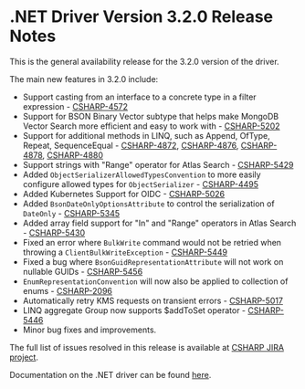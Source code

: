 ﻿# .NET Driver Version 3.2.0 Release Notes

This is the general availability release for the 3.2.0 version of the driver.

The main new features in 3.2.0 include:

+ Support casting from an interface to a concrete type in a filter expression - [CSHARP-4572](https://jira.mongodb.org/browse/CSHARP-4572)
+ Support for BSON Binary Vector subtype that helps make MongoDB Vector Search more efficient and easy to work with - [CSHARP-5202](https://jira.mongodb.org/browse/CSHARP-5202)
+ Support for additional methods in LINQ, such as Append, OfType, Repeat, SequenceEqual - [CSHARP-4872](https://jira.mongodb.org/browse/CSHARP-4872), [CSHARP-4876](https://jira.mongodb.org/browse/CSHARP-4876), [CSHARP-4878](https://jira.mongodb.org/browse/CSHARP-4878), [CSHARP-4880](https://jira.mongodb.org/browse/CSHARP-4880)
+ Support strings with "Range" operator for Atlas Search - [CSHARP-5429](https://jira.mongodb.org/browse/CSHARP-5429)
+ Added `ObjectSerializerAllowedTypesConvention` to more easily configure allowed types for `ObjectSerializer` - [CSHARP-4495](https://jira.mongodb.org/browse/CSHARP-4495)
+ Added Kubernetes Support for OIDC - [CSHARP-5026](https://jira.mongodb.org/browse/CSHARP-5026)
+ Added `BsonDateOnlyOptionsAttribute` to control the serialization of `DateOnly` - [CSHARP-5345](https://jira.mongodb.org/browse/CSHARP-5345)
+ Added array field support for "In" and "Range" operators in Atlas Search - [CSHARP-5430](https://jira.mongodb.org/browse/CSHARP-5430)
+ Fixed an error where `BulkWrite` command would not be retried when throwing a `ClientBulkWriteException` - [CSHARP-5449](https://jira.mongodb.org/browse/CSHARP-5449)
+ Fixed a bug where `BsonGuidRepresentationAttribute` will not work on nullable GUIDs - [CSHARP-5456](https://jira.mongodb.org/browse/CSHARP-5456)
+ `EnumRepresentationConvention` will now also be applied to collection of enums - [CSHARP-2096](https://jira.mongodb.org/browse/CSHARP-2096)
+ Automatically retry KMS requests on transient errors - [CSHARP-5017](https://jira.mongodb.org/browse/CSHARP-5017)
+ LINQ aggregate Group now supports $addToSet operator  - [CSHARP-5446](https://jira.mongodb.org/browse/CSHARP-5446)
+ Minor bug fixes and improvements.

The full list of issues resolved in this release is available at [CSHARP JIRA project](https://jira.mongodb.org/issues/?jql=project%20%3D%20CSHARP%20AND%20fixVersion%20%3D%203.2.0%20ORDER%20BY%20key%20ASC).

Documentation on the .NET driver can be found [here](https://www.mongodb.com/docs/drivers/csharp/v3.2/).
